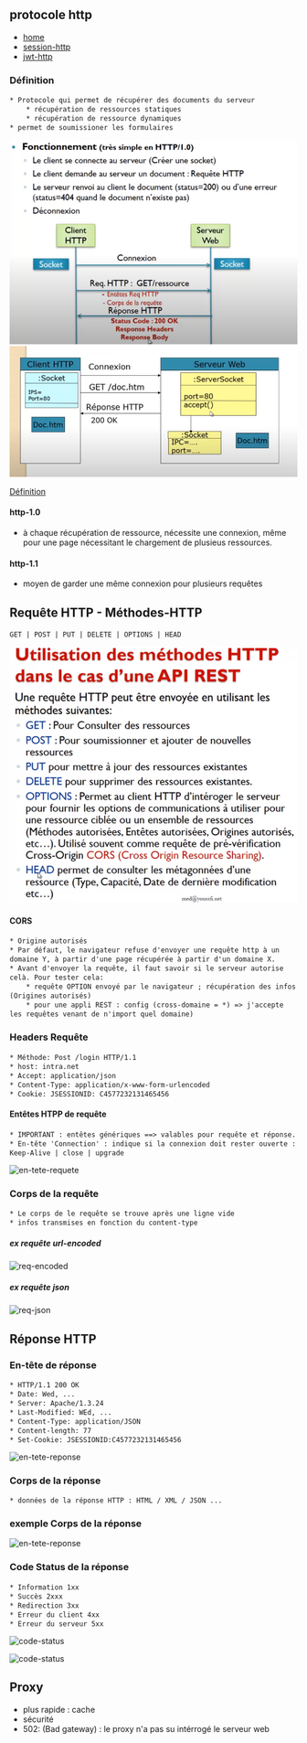 ## protocole http

* [home](../spring-security.md)
* [session-http](../connexion-session-cookies/sessions-http.md)
* [jwt-http](../connexion-jwt/notes-jwt.md)

### Définition
```
* Protocole qui permet de récupérer des documents du serveur
	* récupération de ressources statiques
	* récupération de ressource dynamiques
* permet de soumissioner les formulaires
```

![Fonctionnement](1-protocle-http-fonctoinnement-.PNG)
![Socket](2-protocole-http-fonctionnement.PNG)

[Définition](0-protocole-http-0.PNG)


#### http-1.0
* à chaque récupération de ressource, nécessite une connexion, même pour une page nécessitant le chargement de plusieus ressources.

#### http-1.1
* moyen de garder une même connexion pour plusieurs requêtes


## Requête HTTP - Méthodes-HTTP

```
GET | POST | PUT | DELETE | OPTIONS | HEAD
```
![Méthodes](3-protocole-http-methodes.PNG)

#### CORS
```
* Origine autorisés
* Par défaut, le navigateur refuse d'envoyer une requête http à un domaine Y, à partir d'une page récupérée à partir d'un domaine X.
* Avant d'envoyer la requête, il faut savoir si le serveur autorise celà. Pour tester cela:
	* requête OPTION envoyé par le navigateur ; récupération des infos (Origines autorisés)
	* pour une appli REST : config (cross-domaine = *) => j'accepte les requêtes venant de n'import quel domaine)
```

### Headers Requête

```
* Méthode: Post /login HTTP/1.1
* host: intra.net
* Accept: application/json
* Content-Type: application/x-www-form-urlencoded
* Cookie: JSESSIONID: C4577232131465456
````

#### Entêtes HTPP de requête
```
* IMPORTANT : entêtes génériques ==> valables pour requête et réponse.
* En-tête 'Connection' : indique si la connexion doit rester ouverte : Keep-Alive | close | upgrade
```

![en-tete-requete](9-entetes-generiques-request.PNG)

### Corps de la requête
```
* Le corps de le requête se trouve après une ligne vide
* infos transmises en fonction du content-type
```

##### ex requête url-encoded
![req-encoded](4-req-http-POST.url-encoded.PNG)

##### ex requête json
![req-json](5-req-http-POST.json.PNG)


## Réponse HTTP

### En-tête de réponse

```
* HTTP/1.1 200 OK
* Date: Wed, ...
* Server: Apache/1.3.24
* Last-Modified: WEd, ...
* Content-Type: application/JSON
* Content-length: 77
* Set-Cookie: JSESSIONID:C4577232131465456
```

![en-tete-reponse](10-enetes-reponse.PNG)

### Corps de la réponse

```
* données de la réponse HTTP : HTML / XML / JSON ...
```

### exemple Corps de la réponse

![en-tete-reponse](6-rep-http.PNG)

### Code Status de la réponse

```
* Information 1xx
* Succès 2xxx
* Redirection 3xx
* Erreur du client 4xx
* Erreur du serveur 5xx
```
 
![code-status](7-code-status.PNG) 
 
![code-status](8-code-status.PNG) 
 
## Proxy
* plus rapide : cache
* sécurité
* 502: (Bad gateway) : le proxy n'a pas su intérrogé le serveur web




